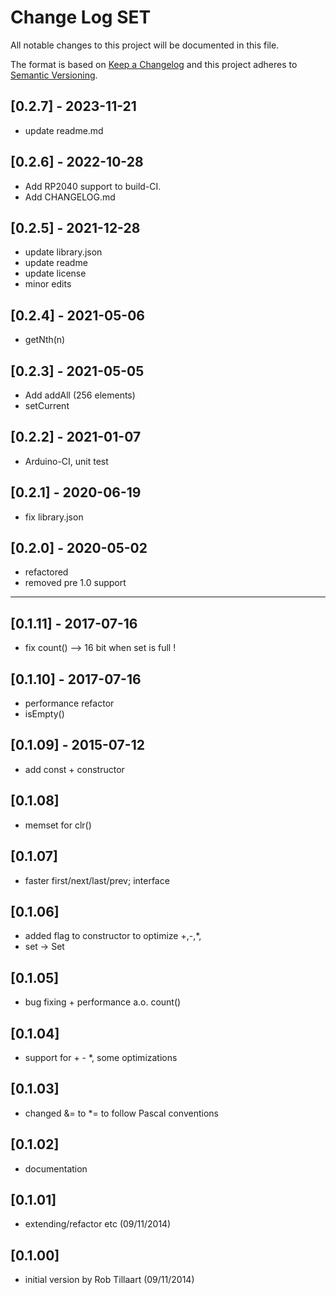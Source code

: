# Change Log SET

All notable changes to this project will be documented in this file.

The format is based on [Keep a Changelog](http://keepachangelog.com/)
and this project adheres to [Semantic Versioning](http://semver.org/).


## [0.2.7] - 2023-11-21
- update readme.md


## [0.2.6] - 2022-10-28
- Add RP2040 support to build-CI.
- Add CHANGELOG.md

## [0.2.5] - 2021-12-28
- update library.json
- update readme
- update license
- minor edits

## [0.2.4] - 2021-05-06
- getNth(n)

## [0.2.3] - 2021-05-05
- Add addAll (256 elements)
- setCurrent

## [0.2.2] - 2021-01-07
- Arduino-CI, unit test

## [0.2.1] - 2020-06-19
- fix library.json

## [0.2.0] - 2020-05-02
- refactored
- removed pre 1.0 support

----

## [0.1.11] - 2017-07-16
- fix count() --> 16 bit when set is full !

## [0.1.10] - 2017-07-16
- performance refactor
- isEmpty()

## [0.1.09] - 2015-07-12
- add const + constructor

## [0.1.08]
- memset for clr()

## [0.1.07]
- faster first/next/last/prev; interface

## [0.1.06]
- added flag to constructor to optimize +,-,*,
- set -> Set

## [0.1.05]
- bug fixing + performance a.o. count()

## [0.1.04]
- support for + - \*, some optimizations

## [0.1.03]
- changed &= to \*= to follow Pascal conventions

## [0.1.02]
- documentation

## [0.1.01]
- extending/refactor etc (09/11/2014)

## [0.1.00]
- initial version by Rob Tillaart (09/11/2014)


